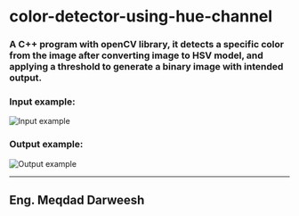 # color-detector-using-hue-channel
### A C++ program with openCV library, it detects a specific color from the image after converting image to HSV model, and applying a threshold to generate a binary image with intended output. 

### Input example:
![Input example](color-detector-using-hue-channel/TestExamples/Screenshot1.png)


### Output example:
![Output example](MeqdadDarweesh.github.com/color-detector-using-hue-channel/TestExamples/Screenshot2.png)

_______________________________________________
## Eng. Meqdad Darweesh
